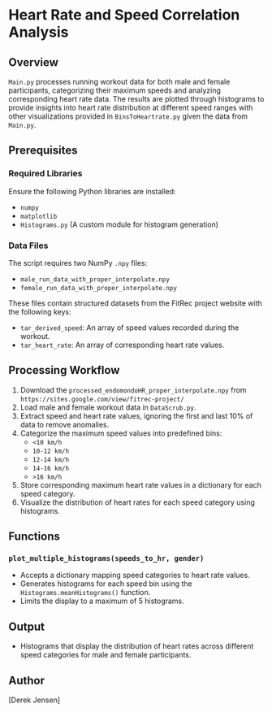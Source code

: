 # Heart Rate and Speed Correlation Analysis

## Overview
`Main.py` processes running workout data for both male and female participants, categorizing their maximum speeds and analyzing corresponding heart rate data. The results are plotted through histograms to provide insights into heart rate distribution at different speed ranges with other visualizations provided in `BinsToHeartrate.py` given the data from `Main.py`.

## Prerequisites
### Required Libraries
Ensure the following Python libraries are installed:
- `numpy`
- `matplotlib`
- `Histograms.py` (A custom module for histogram generation)

### Data Files
The script requires two NumPy `.npy` files:
- `male_run_data_with_proper_interpolate.npy`
- `female_run_data_with_proper_interpolate.npy`

These files contain structured datasets from the FitRec project website with the following keys:
- `tar_derived_speed`: An array of speed values recorded during the workout.
- `tar_heart_rate`: An array of corresponding heart rate values.

## Processing Workflow
1. Download the `processed_endomondoHR_proper_interpolate.npy` from `https://sites.google.com/view/fitrec-project/`
2. Load male and female workout data in `DataScrub.py`.
3. Extract speed and heart rate values, ignoring the first and last 10% of data to remove anomalies.
4. Categorize the maximum speed values into predefined bins:
   - `<10 km/h`
   - `10-12 km/h`
   - `12-14 km/h`
   - `14-16 km/h`
   - `>16 km/h`
5. Store corresponding maximum heart rate values in a dictionary for each speed category.
6. Visualize the distribution of heart rates for each speed category using histograms.

## Functions
### `plot_multiple_histograms(speeds_to_hr, gender)`
- Accepts a dictionary mapping speed categories to heart rate values.
- Generates histograms for each speed bin using the `Histograms.meanHistograms()` function.
- Limits the display to a maximum of 5 histograms.

## Output
- Histograms that display the distribution of heart rates across different speed categories for male and female participants.

## Author
[Derek Jensen]

